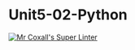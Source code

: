 # Unit5-02-Python
[![Mr Coxall's Super Linter](https://github.com/ICS3U-Programming-Katie-G/Unit5-02-Python/workflows/Mr%20Coxall's%20Super%20Linter/badge.svg)](https://github.com/ICS3U-Programming-Katie-G/Unit5-02-Python/actions/)
